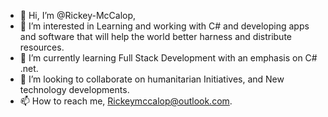 - 👋 Hi, I’m @Rickey-McCalop,
- 👀 I’m interested in Learning and working with C# and developing apps and software that will help the world better harness and distribute resources.
- 🌱 I’m currently learning Full Stack Development with an emphasis on C# .net.
- 💞️ I’m looking to collaborate on humanitarian Initiatives, and New technology developments.
- 📫 How to reach me, Rickeymccalop@outlook.com.

<!---
Rickey-McCalop/Rickey-McCalop is a ✨ special ✨ repository because its `README.md` (this file) appears on your GitHub profile.
You can click the Preview link to take a look at your changes.
--->
